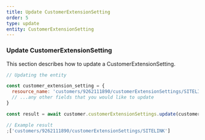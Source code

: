 ```yaml
---
title: Update CustomerExtensionSetting
order: 5
type: update
entity: CustomerExtensionSetting
---
```


### Update CustomerExtensionSetting

This section describes how to update a CustomerExtensionSetting.

```javascript
// Updating the entity

const customer_extension_setting = {
  resource_name: 'customers/9262111890/customerExtensionSettings/SITELINK', // The resource_name is required
  // ...any other fields that you would like to update
}

const result = await customer.customerExtensionSettings.update(customer_extension_setting)
```

```javascript
// Example result
;['customers/9262111890/customerExtensionSettings/SITELINK']
```
